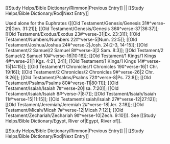 [[Study Helps/Bible Dictionary/Rimmon|Previous Entry]]  ||  [[Study Helps/Bible Dictionary/Rod|Next Entry]]

 Used alone for the Euphrates ([[Old Testament/Genesis/Genesis 31#^verse-21|Gen. 31:21]]; [[Old Testament/Genesis/Genesis 36#^verse-37|36:37]]; [[Old Testament/Exodus/Exodus 23#^verse-31|Ex. 23:31]]; [[Old Testament/Numbers/Numbers 22#^verse-5|Num. 22:5]]; [[Old Testament/Joshua/Joshua 24#^verse-2|Josh. 24:2-3, 14-15]]; [[Old Testament/2 Samuel/2 Samuel 8#^verse-3|2 Sam. 8:3]]; [[Old Testament/2 Samuel/2 Samuel 10#^verse-16|10:16]]; [[Old Testament/1 Kings/1 Kings 4#^verse-21|1 Kgs. 4:21, 24]]; [[Old Testament/1 Kings/1 Kings 14#^verse-15|14:15]]; [[Old Testament/1 Chronicles/1 Chronicles 19#^verse-16|1 Chr. 19:16]]; [[Old Testament/2 Chronicles/2 Chronicles 9#^verse-26|2 Chr. 9:26]]; [[Old Testament/Psalms/Psalms 72#^verse-8|Ps. 72:8]]; [[Old Testament/Psalms/Psalms 80#^verse-11|80:11]]; [[Old Testament/Isaiah/Isaiah 7#^verse-20|Isa. 7:20]]; [[Old Testament/Isaiah/Isaiah 8#^verse-7|8:7]]; [[Old Testament/Isaiah/Isaiah 11#^verse-15|11:15]]; [[Old Testament/Isaiah/Isaiah 27#^verse-12|27:12]]; [[Old Testament/Jeremiah/Jeremiah 2#^verse-18|Jer. 2:18]]; [[Old Testament/Micah/Micah 7#^verse-12|Micah 7:12]]; [[Old Testament/Zechariah/Zechariah 9#^verse-10|Zech. 9:10]]). See [[Study Helps/Bible Dictionary/Egypt, River of|Egypt, River of]].

[[Study Helps/Bible Dictionary/Rimmon|Previous Entry]]  ||  [[Study Helps/Bible Dictionary/Rod|Next Entry]]